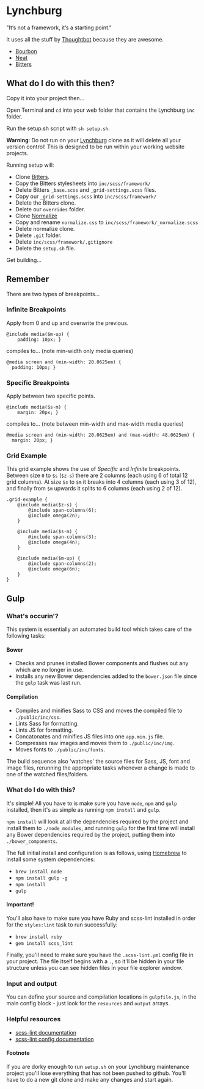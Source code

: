 # Lynchburg

"It’s not a framework, it’s a starting point."

It uses all the stuff by [Thoughtbot]() because they are awesome.

* [Bourbon](http://bourbon.io/)
* [Neat](http://neat.bourbon.io/)
* [Bitters](http://bitters.bourbon.io/)

## What do I do with this then?

Copy it into your project then…

Open Terminal and `cd` into your web folder that contains the Lynchburg `inc` folder.

Run the setup.sh script with `sh setup.sh`.

__Warning__: Do not run on your [Lynchburg](https://github.com/LabelMedia/Lynchburg) clone as it will delete all your version control! This is designed to be run within your working website projects.

Running setup will:

* Clone [Bitters](https://github.com/thoughtbot/bitters).
* Copy the Bitters stylesheets into `inc/scss/framework/`
* Delete Bitters `_base.scss` and `_grid-settings.scss` files.
* Copy our `_grid-settings.scss` into `inc/scss/framework/`
* Delete the Bitters clone.
* Delete our `overrides` folder.
* Clone [Normalize](https://github.com/necolas/normalize.css)
* Copy and rename `normalize.css` to `inc/scss/framework/_normalize.scss`
* Delete normalize clone.
* Delete `.git` folder.
* Delete `inc/scss/framework/.gitignore`
* Delete the `setup.sh` file.

Get building…

## Remember

There are two types of breakpoints…

### Infinite Breakpoints

Apply from 0 and up and overwrite the previous.

```
@include media($m-up) {
    padding: 10px; }
```

compiles to… (note min-width only media queries)

```
@media screen and (min-width: 20.0625em) {
  padding: 10px; }
```

### Specific Breakpoints

Apply between two specific points.

```
@include media($s-m) {
    margin: 20px; }
```

compiles to… (note between min-width and max-width media queries)

```
@media screen and (min-width: 20.0625em) and (max-width: 48.0625em) {
  margin: 20px; }
```

### Grid Example

This grid example shows the use of _Specific_ and _Infinite_ breakpoints. Between size `0` to `$s` (`$z-s`) there are 2 columns (each using 6 of total 12 grid columns). At size `$s` to `$m` it breaks into 4 columns (each using 3 of 12), and finally from `$m` upwards it splits to 6 columns (each using 2 of 12).

```
.grid-example {
    @include media($z-s) {
        @include span-columns(6);
        @include omega(2n);
    }

    @include media($s-m) {
        @include span-columns(3);
        @include omega(4n);
    }

    @include media($m-up) {
        @include span-columns(2);
        @include omega(6n);
    }
}
```

## Gulp

### What's occurin'?
This system is essentially an automated build tool which takes
care of the following tasks:

#### Bower
- Checks and prunes installed Bower components and flushes out
 any which are no longer in use.
- Installs any new Bower dependencies added to the `bower.json`
 file since the `gulp` task was last run.

#### Compilation
- Compiles and minifies Sass to CSS and moves the compiled file to `./public/inc/css`.
- Lints Sass for formatting.
- Lints JS for formatting.
- Concatonates and minifies JS files into one `app.min.js` file.
- Compresses raw images and moves them to `./public/inc/img`.
- Moves fonts to `./public/inc/fonts`.

The build sequence also 'watches' the source files for Sass, JS, font and image files, rerunning the appropriate tasks whenever a change is made to one of the watched files/folders.

### What do I do with this?
It's simple! All you have to is make sure you have `node`, 
`npm` and `gulp` installed, then it's as simple as running `npm install` 
and `gulp`.

`npm install` will look at all the dependencies required by 
the project and install them to `./node_modules`, and 
running `gulp` for the first time will install any Bower 
dependencies required by the project, putting them into 
`./bower_components`.

The full initial install and configuration is as follows, 
using [Homebrew](http://brew.sh/) to install some system 
dependencies:
- `brew install node`
- `npm install gulp -g`
- `npm install`
- `gulp`

#### Important!
You'll also have to make sure you have Ruby and scss-lint installed in order for the `styles:lint` task to run successfully:
- `brew install ruby`
- `gem install scss_lint`

Finally, you'll need to make sure you have the `.scss-lint.yml` config file in your project. The file itself begins with a `.`, so it'll be hidden in your file structure unless you can see hidden files in your file explorer window.

### Input and output
You can define your source and compilation locations in `gulpfile.js`, in the main config block - just look for the `resources` and `output` arrays.

### Helpful resources
- [scss-lint documentation](https://github.com/brigade/scss-lint)
- [scss-lint config documentation](https://github.com/brigade/scss-lint/tree/master/lib/scss_lint/linter)

#### Footnote
If you are dorky enough to run `setup.sh` on your Lynchburg maintenance project you'll lose everything that has not been pushed to github. You'll have to do a new git clone and make any changes and start again.
